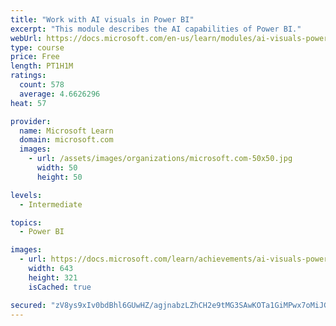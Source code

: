 ```yaml
---
title: "Work with AI visuals in Power BI"
excerpt: "This module describes the AI capabilities of Power BI."
webUrl: https://docs.microsoft.com/en-us/learn/modules/ai-visuals-power-bi/
type: course
price: Free
length: PT1H1M
ratings:
  count: 578
  average: 4.6626296
heat: 57

provider:
  name: Microsoft Learn
  domain: microsoft.com
  images:
    - url: /assets/images/organizations/microsoft.com-50x50.jpg
      width: 50
      height: 50

levels:
  - Intermediate

topics:
  - Power BI

images:
  - url: https://docs.microsoft.com/learn/achievements/ai-visuals-power-bi-social.png
    width: 643
    height: 321
    isCached: true

secured: "zV8ys9xIv0bdBhl6GUwHZ/agjnabzLZhCH2e9tMG3SAwKOTa1GiMPwx7oMiJGFvZoWvv+F6ygoR8aEEICp8QG0MzW+regGYK0ohbYYrt7K1juigy0QvBYL4R9GCHwx9V+Ji0//JsmeDw+eq5dkxC40TRe4HFxcDXJB89FpqTxIjKhKkK053nLpZiefxUk1o8fi8I7XKEIlGMkB6OqtabUEzXx60/ggfgOuY86UYWEulDaN1rPPnIj64VemY+HajK4hMSi2T/F300SPMCoF/2D3nwHqPeZiRQtdY7TsRAs/oAgoAoseFEwCX9H61ccMCRHkwNfJ4rqAt1EFwfglX6PI7WUh57OzS1g+6vP8W+dCvDVIZwV470T7oPn453GjKLONeLKpBIvjpVKoQK7QdH8zRO41BLPM+yv39SGsDUsME=;b5rVeHJqBvP+U+89uE9bLQ=="
---
```


